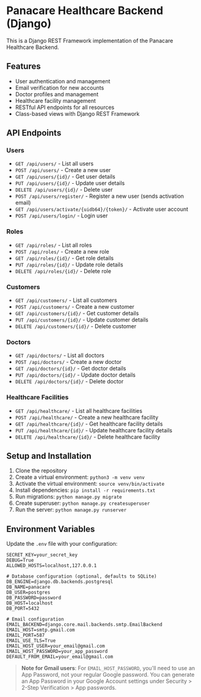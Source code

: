 # Panacare Healthcare Backend (Django)

This is a Django REST Framework implementation of the Panacare Healthcare Backend.

## Features

- User authentication and management
- Email verification for new accounts
- Doctor profiles and management
- Healthcare facility management
- RESTful API endpoints for all resources
- Class-based views with Django REST Framework

## API Endpoints

### Users
- `GET /api/users/` - List all users
- `POST /api/users/` - Create a new user
- `GET /api/users/{id}/` - Get user details
- `PUT /api/users/{id}/` - Update user details
- `DELETE /api/users/{id}/` - Delete user
- `POST /api/users/register/` - Register a new user (sends activation email)
- `GET /api/users/activate/{uidb64}/{token}/` - Activate user account
- `POST /api/users/login/` - Login user

### Roles
- `GET /api/roles/` - List all roles
- `POST /api/roles/` - Create a new role
- `GET /api/roles/{id}/` - Get role details
- `PUT /api/roles/{id}/` - Update role details
- `DELETE /api/roles/{id}/` - Delete role

### Customers
- `GET /api/customers/` - List all customers
- `POST /api/customers/` - Create a new customer
- `GET /api/customers/{id}/` - Get customer details
- `PUT /api/customers/{id}/` - Update customer details
- `DELETE /api/customers/{id}/` - Delete customer

### Doctors
- `GET /api/doctors/` - List all doctors
- `POST /api/doctors/` - Create a new doctor
- `GET /api/doctors/{id}/` - Get doctor details
- `PUT /api/doctors/{id}/` - Update doctor details
- `DELETE /api/doctors/{id}/` - Delete doctor

### Healthcare Facilities
- `GET /api/healthcare/` - List all healthcare facilities
- `POST /api/healthcare/` - Create a new healthcare facility
- `GET /api/healthcare/{id}/` - Get healthcare facility details
- `PUT /api/healthcare/{id}/` - Update healthcare facility details
- `DELETE /api/healthcare/{id}/` - Delete healthcare facility

## Setup and Installation

1. Clone the repository
2. Create a virtual environment: `python3 -m venv venv`
3. Activate the virtual environment: `source venv/bin/activate`
4. Install dependencies: `pip install -r requirements.txt`
5. Run migrations: `python manage.py migrate`
6. Create superuser: `python manage.py createsuperuser`
7. Run the server: `python manage.py runserver`

## Environment Variables

Update the `.env` file with your configuration:

```
SECRET_KEY=your_secret_key
DEBUG=True
ALLOWED_HOSTS=localhost,127.0.0.1

# Database configuration (optional, defaults to SQLite)
DB_ENGINE=django.db.backends.postgresql
DB_NAME=panacare
DB_USER=postgres
DB_PASSWORD=password
DB_HOST=localhost
DB_PORT=5432

# Email configuration
EMAIL_BACKEND=django.core.mail.backends.smtp.EmailBackend
EMAIL_HOST=smtp.gmail.com
EMAIL_PORT=587
EMAIL_USE_TLS=True
EMAIL_HOST_USER=your_email@gmail.com
EMAIL_HOST_PASSWORD=your_app_password
DEFAULT_FROM_EMAIL=your_email@gmail.com
```

> **Note for Gmail users**: For `EMAIL_HOST_PASSWORD`, you'll need to use an App Password, not your regular Google password. You can generate an App Password in your Google Account settings under Security > 2-Step Verification > App passwords.